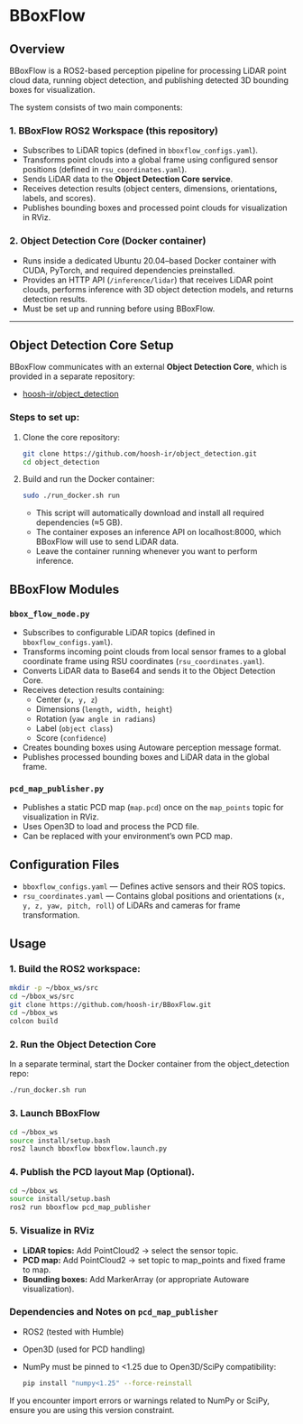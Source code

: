 # BBoxFlow

## Overview

BBoxFlow is a ROS2-based perception pipeline for processing LiDAR point cloud data, running object detection, and publishing detected 3D bounding boxes for visualization.

The system consists of two main components:

### 1. BBoxFlow ROS2 Workspace (this repository)
- Subscribes to LiDAR topics (defined in `bboxflow_configs.yaml`).
- Transforms point clouds into a global frame using configured sensor positions (defined in `rsu_coordinates.yaml`).
- Sends LiDAR data to the <b>Object Detection Core service</b>.
- Receives detection results (object centers, dimensions, orientations, labels, and scores).
- Publishes bounding boxes and processed point clouds for visualization in RViz.

### 2. Object Detection Core (Docker container)
- Runs inside a dedicated Ubuntu 20.04–based Docker container with CUDA, PyTorch, and required dependencies preinstalled.
- Provides an HTTP API (`/inference/lidar`) that receives LiDAR point clouds, performs inference with 3D object detection models, and returns detection results.
- Must be set up and running before using BBoxFlow.

---


## Object Detection Core Setup

BBoxFlow communicates with an external <b>Object Detection Core</b>, which is provided in a separate repository: 

- [hoosh-ir/object_detection](https://github.com/hoosh-ir/object_detection)

### Steps to set up:
1. Clone the core repository:
    ```bash
    git clone https://github.com/hoosh-ir/object_detection.git
    cd object_detection
    ```
2. Build and run the Docker container:
    ```bash
    sudo ./run_docker.sh run
    ```
    - This script will automatically download and install all required dependencies (≈5 GB).
    - The container exposes an inference API on localhost:8000, which BBoxFlow will use to send LiDAR data.
    - Leave the container running whenever you want to perform inference.


## BBoxFlow Modules

### `bbox_flow_node.py`
- Subscribes to configurable LiDAR topics (defined in `bboxflow_configs.yaml`).
- Transforms incoming point clouds from local sensor frames to a global coordinate frame using RSU coordinates (`rsu_coordinates.yaml`).
- Converts LiDAR data to Base64 and sends it to the Object Detection Core.
- Receives detection results containing:
  - Center (`x, y, z`)
  - Dimensions (`length, width, height`)
  - Rotation (`yaw angle in radians`)
  - Label (`object class`)
  - Score (`confidence`)
- Creates bounding boxes using Autoware perception message format.
- Publishes processed bounding boxes and LiDAR data in the global frame.

### `pcd_map_publisher.py`
- Publishes a static PCD map (`map.pcd`) once on the `map_points` topic for visualization in RViz.
- Uses Open3D to load and process the PCD file.
- Can be replaced with your environment’s own PCD map.

## Configuration Files
- `bboxflow_configs.yaml` — Defines active sensors and their ROS topics.
- `rsu_coordinates.yaml` — Contains global positions and orientations (`x, y, z, yaw, pitch, roll`) of LiDARs and cameras for frame transformation.


## Usage

### 1. Build the ROS2 workspace:

```bash
mkdir -p ~/bbox_ws/src
cd ~/bbox_ws/src
git clone https://github.com/hoosh-ir/BBoxFlow.git
cd ~/bbox_ws
colcon build
```

### 2. Run the Object Detection Core
In a separate terminal, start the Docker container from the object_detection repo:
```bash
./run_docker.sh run
```

### 3. Launch BBoxFlow
```bash
cd ~/bbox_ws
source install/setup.bash
ros2 launch bboxflow bboxflow.launch.py
```

### 4. Publish the PCD layout Map (Optional).
```bash
cd ~/bbox_ws
source install/setup.bash
ros2 run bboxflow pcd_map_publisher
```

### 5. Visualize in RViz
- <b>LiDAR topics:</b> Add PointCloud2 → select the sensor topic.
- <b>PCD map:</b> Add PointCloud2 → set topic to map_points and fixed frame to map.
- <b>Bounding boxes:</b> Add MarkerArray (or appropriate Autoware visualization).


### Dependencies and Notes on `pcd_map_publisher`

- ROS2 (tested with Humble)
- Open3D (used for PCD handling)
- NumPy must be pinned to <1.25 due to Open3D/SciPy compatibility:

    ```bash
    pip install "numpy<1.25" --force-reinstall
    ```
If you encounter import errors or warnings related to NumPy or SciPy, ensure you are using this version constraint.